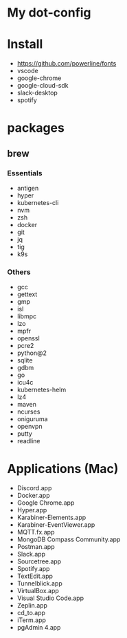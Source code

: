 # My dot-config

# Install

- https://github.com/powerline/fonts
- vscode
- google-chrome
- google-cloud-sdk
- slack-desktop
- spotify

# packages

## brew

### Essentials
- antigen
- hyper
- kubernetes-cli
- nvm
- zsh
- docker
- git
- jq
- tig
- k9s
### Others
- gcc
- gettext
- gmp
- isl
- libmpc
- lzo
- mpfr
- openssl
- pcre2
- python@2
- sqlite
- gdbm
- go
- icu4c
- kubernetes-helm
- lz4
- maven
- ncurses
- oniguruma
- openvpn
- putty
- readline

# Applications (Mac)

- Discord.app
- Docker.app
- Google Chrome.app
- Hyper.app
- Karabiner-Elements.app
- Karabiner-EventViewer.app
- MQTT.fx.app
- MongoDB Compass Community.app
- Postman.app
- Slack.app
- Sourcetree.app
- Spotify.app
- TextEdit.app
- Tunnelblick.app
- VirtualBox.app
- Visual Studio Code.app
- Zeplin.app
- cd_to.app
- iTerm.app
- pgAdmin 4.app
